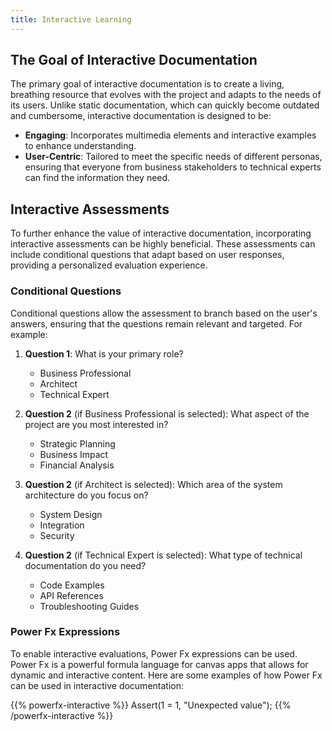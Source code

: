 ```yaml
---
title: Interactive Learning
---
```


## The Goal of Interactive Documentation

The primary goal of interactive documentation is to create a living, breathing resource that evolves with the project and adapts to the needs of its users. Unlike static documentation, which can quickly become outdated and cumbersome, interactive documentation is designed to be:

- **Engaging**: Incorporates multimedia elements and interactive examples to enhance understanding.
- **User-Centric**: Tailored to meet the specific needs of different personas, ensuring that everyone from business stakeholders to technical experts can find the information they need.

## Interactive Assessments

To further enhance the value of interactive documentation, incorporating interactive assessments can be highly beneficial. These assessments can include conditional questions that adapt based on user responses, providing a personalized evaluation experience. 

### Conditional Questions

Conditional questions allow the assessment to branch based on the user's answers, ensuring that the questions remain relevant and targeted. For example:

1. **Question 1**: What is your primary role?
   - Business Professional
   - Architect
   - Technical Expert

2. **Question 2** (if Business Professional is selected): What aspect of the project are you most interested in?
   - Strategic Planning
   - Business Impact
   - Financial Analysis

3. **Question 2** (if Architect is selected): Which area of the system architecture do you focus on?
   - System Design
   - Integration
   - Security

4. **Question 2** (if Technical Expert is selected): What type of technical documentation do you need?
   - Code Examples
   - API References
   - Troubleshooting Guides

### Power Fx Expressions

To enable interactive evaluations, Power Fx expressions can be used. Power Fx is a powerful formula language for canvas apps that allows for dynamic and interactive content. Here are some examples of how Power Fx can be used in interactive documentation:

{{% powerfx-interactive %}}
Assert(1 = 1, "Unexpected value");
{{% /powerfx-interactive %}}
